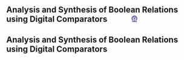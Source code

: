 ## Analysis and Synthesis of Boolean Relations using Digital Comparators &nbsp; &nbsp; &nbsp; &nbsp; &nbsp; &nbsp; <img src="images/iitkgp.png" width="3%" />
## Analysis and Synthesis of Boolean Relations using Digital Comparators